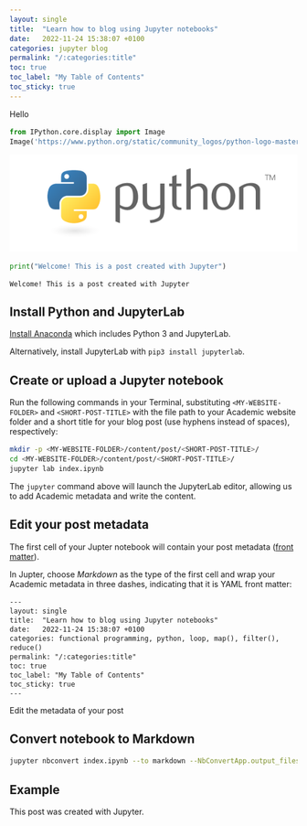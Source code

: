 ```yaml
---
layout: single
title:  "Learn how to blog using Jupyter notebooks"
date:   2022-11-24 15:38:07 +0100
categories: jupyter blog
permalink: "/:categories:title"
toc: true
toc_label: "My Table of Contents"
toc_sticky: true
---
```

Hello

```python
from IPython.core.display import Image
Image('https://www.python.org/static/community_logos/python-logo-master-v3-TM-flattened.png')
```





![png](output_1_0.png)





```python
print("Welcome! This is a post created with Jupyter")
```

    Welcome! This is a post created with Jupyter


## Install Python and JupyterLab

[Install Anaconda](https://www.anaconda.com/distribution/#download-section) which includes Python 3 and JupyterLab.

Alternatively, install JupyterLab with `pip3 install jupyterlab`.

## Create or upload a Jupyter notebook

Run the following commands in your Terminal, substituting `<MY-WEBSITE-FOLDER>` and `<SHORT-POST-TITLE>` with the file path to your Academic website folder and a short title for your blog post (use hyphens instead of spaces), respectively:

```bash
mkdir -p <MY-WEBSITE-FOLDER>/content/post/<SHORT-POST-TITLE>/
cd <MY-WEBSITE-FOLDER>/content/post/<SHORT-POST-TITLE>/
jupyter lab index.ipynb
```

The `jupyter` command above will launch the JupyterLab editor, allowing us to add Academic metadata and write the content.

## Edit your post metadata

The first cell of your Jupter notebook will contain your post metadata ([front matter](https://sourcethemes.com/academic/docs/front-matter/)).

In Jupter, choose _Markdown_ as the type of the first cell and wrap your Academic metadata in three dashes, indicating that it is YAML front matter:

```
---
layout: single
title:  "Learn how to blog using Jupyter notebooks"
date:   2022-11-24 15:38:07 +0100
categories: functional programming, python, loop, map(), filter(), reduce()
permalink: "/:categories:title"
toc: true
toc_label: "My Table of Contents"
toc_sticky: true
---
```

Edit the metadata of your post

## Convert notebook to Markdown

```bash
jupyter nbconvert index.ipynb --to markdown --NbConvertApp.output_files_dir=.
```

## Example

This post was created with Jupyter.


```python

```
